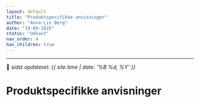 ```yaml
---
layout: default
title: "Produktspecifikke anvisninger"
author: "Anna-Lis Berg"
date: "19-09-2025"
status: "Udkast" 
nav_order: 4
has_children: true
---
```

---

📆 _sidst opdateret: {{ site.time | date: '%B %d, %Y' }}_

# Produktspecifikke anvisninger
